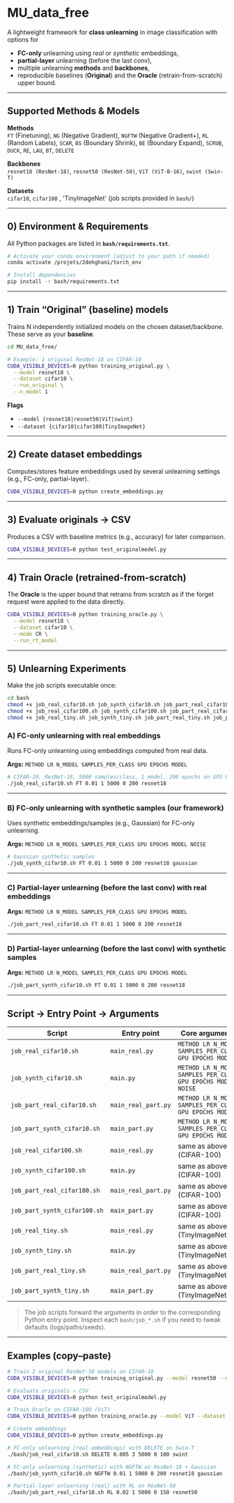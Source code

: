 # MU_data_free

A lightweight framework for **class unlearning** in image classification with options for
- **FC-only** unlearning using *real* or *synthetic* embeddings,
- **partial-layer** unlearning (before the last conv),
- multiple unlearning **methods** and **backbones**,
- reproducible baselines (**Original**) and the **Oracle** (retrain-from-scratch) upper bound.

---

## Supported Methods & Models

**Methods**  
`FT` (Finetuning), `NG` (Negative Gradient), `NGFTW` (Negative Gradient+), `RL` (Random Labels),
`SCAR`, `BS` (Boundary Shrink), `BE` (Boundary Expand), `SCRUB`, `DUCK`, `RE`, `LAU`, `BT`, `DELETE`

**Backbones**  
`resnet18 (ResNet-18)`, `resnet50 (ResNet-50)`, `ViT (ViT-B-16)`, `swint (Swin-T)`

**Datasets**  
`cifar10`, `cifar100` , 'TinyImageNet' (job scripts provided in `bash/`)

---

## 0) Environment & Requirements

All Python packages are listed in **`bash/requirements.txt`**.

```bash
# Activate your conda environment (adjust to your path if needed)
conda activate /projets/Zdehghani/torch_env

# Install dependencies
pip install -r bash/requirements.txt
```

---

## 1) Train “Original” (baseline) models

Trains N independently initialized models on the chosen dataset/backbone. These serve as your **baseline**.

```bash
cd MU_data_free/

# Example: 1 original ResNet-18 on CIFAR-10
CUDA_VISIBLE_DEVICES=0 python training_original.py \
  --model resnet18 \
  --dataset cifar10 \
  --run_original \
  --n_model 1
```

**Flags**
- `--model {resnet18|resnet50|ViT|swint}`
- `--dataset {cifar10|cifar100|TinyImageNet}`

---

## 2) Create dataset embeddings

Computes/stores feature embeddings used by several unlearning settings (e.g., FC-only, partial-layer).

```bash
CUDA_VISIBLE_DEVICES=0 python create_embeddings.py
```

---

## 3) Evaluate originals → CSV

Produces a CSV with baseline metrics (e.g., accuracy) for later comparison.

```bash
CUDA_VISIBLE_DEVICES=0 python test_originalmodel.py
```

---

## 4) Train Oracle (retrained-from-scratch)

The **Oracle** is the upper bound that retrains from scratch as if the forget request were applied to the data directly.

```bash
CUDA_VISIBLE_DEVICES=0 python training_oracle.py \
  --model resnet18 \
  --dataset cifar10 \
  --mode CR \
  --run_rt_model
```

---

## 5) Unlearning Experiments

Make the job scripts executable once:

```bash
cd bash
chmod +x job_real_cifar10.sh job_synth_cifar10.sh job_part_real_cifar10.sh job_part_synth_cifar10.sh
chmod +x job_real_cifar100.sh job_synth_cifar100.sh job_part_real_cifar100.sh job_part_synth_cifar100.sh
chmod +x job_real_tiny.sh job_synth_tiny.sh job_part_real_tiny.sh job_part_synth_tiny.sh
```

### A) FC-only unlearning with **real** embeddings

Runs FC-only unlearning using embeddings computed from real data.

**Args:** `METHOD LR N_MODEL SAMPLES_PER_CLASS GPU EPOCHS MODEL`

```bash
# CIFAR-10, ResNet-18, 5000 samples/class, 1 model, 200 epochs on GPU 0
./job_real_cifar10.sh FT 0.01 1 5000 0 200 resnet18
```

---

### B) FC-only unlearning with **synthetic** samples (our framework)

Uses synthetic embeddings/samples (e.g., Gaussian) for FC-only unlearning.

**Args:** `METHOD LR N_MODEL SAMPLES_PER_CLASS GPU EPOCHS MODEL NOISE`

```bash
# Gaussian synthetic samples
./job_synth_cifar10.sh FT 0.01 1 5000 0 200 resnet18 gaussian
```

---

### C) Partial-layer unlearning (**before the last conv**) with **real** embeddings

**Args:** `METHOD LR N_MODEL SAMPLES_PER_CLASS GPU EPOCHS MODEL`

```bash
./job_part_real_cifar10.sh FT 0.01 1 5000 0 200 resnet18
```

---

### D) Partial-layer unlearning (**before the last conv**) with **synthetic** samples

**Args:** `METHOD LR N_MODEL SAMPLES_PER_CLASS GPU EPOCHS MODEL`

```bash
./job_part_synth_cifar10.sh FT 0.01 1 5000 0 200 resnet18
```

---

## Script → Entry Point → Arguments

| Script                          | Entry point              | Core arguments                                                                                  |
|---------------------------------|--------------------------|--------------------------------------------------------------------------------------------------|
| `job_real_cifar10.sh`           | `main_real.py`           | `METHOD LR N_MODEL SAMPLES_PER_CLASS GPU EPOCHS MODEL`                                          |
| `job_synth_cifar10.sh`          | `main.py`                | `METHOD LR N_MODEL SAMPLES_PER_CLASS GPU EPOCHS MODEL NOISE`                                    |
| `job_part_real_cifar10.sh`      | `main_real_part.py`      | `METHOD LR N_MODEL SAMPLES_PER_CLASS GPU EPOCHS MODEL`                                          |
| `job_part_synth_cifar10.sh`     | `main_part.py`           | `METHOD LR N_MODEL SAMPLES_PER_CLASS GPU EPOCHS MODEL`                                          |
| `job_real_cifar100.sh`          | `main_real.py`           | same as above (CIFAR-100)                                                                       |
| `job_synth_cifar100.sh`         | `main.py`                | same as above (CIFAR-100)                                                                       |
| `job_part_real_cifar100.sh`     | `main_real_part.py`      | same as above (CIFAR-100)                                                                       |
| `job_part_synth_cifar100.sh`    | `main_part.py`           | same as above (CIFAR-100)                                                                       |
| `job_real_tiny.sh`              | `main_real.py`           | same as above (TinyImageNet)                                                                    |
| `job_synth_tiny.sh`             | `main.py`                | same as above (TinyImageNet)                                                                    |
| `job_part_real_tiny.sh`         | `main_real_part.py`      | same as above (TinyImageNet)                                                                    |
| `job_part_synth_tiny.sh`        | `main_part.py`           | same as above (TinyImageNet)                                                                    |

> The job scripts forward the arguments in order to the corresponding Python entry point. Inspect each `bash/job_*.sh` if you need to tweak defaults (logs/paths/seeds).

---

## Examples (copy–paste)

```bash
# Train 2 original ResNet-50 models on CIFAR-10
CUDA_VISIBLE_DEVICES=0 python training_original.py --model resnet50 --dataset cifar10 --run_original --n_model 2

# Evaluate originals → CSV
CUDA_VISIBLE_DEVICES=0 python test_originalmodel.py

# Train Oracle on CIFAR-100 (ViT)
CUDA_VISIBLE_DEVICES=0 python training_oracle.py --model ViT --dataset cifar100 --mode CR --run_rt_model

# Create embeddings
CUDA_VISIBLE_DEVICES=0 python create_embeddings.py

# FC-only unlearning (real embeddings) with DELETE on Swin-T
./bash/job_real_cifar10.sh DELETE 0.005 3 5000 0 100 swint

# FC-only unlearning (synthetic) with NGFTW on ResNet-18 + Gaussian
./bash/job_synth_cifar10.sh NGFTW 0.01 1 5000 0 200 resnet18 gaussian

# Partial-layer unlearning (real) with RL on ResNet-50
./bash/job_part_real_cifar10.sh RL 0.02 1 5000 0 150 resnet50
```




